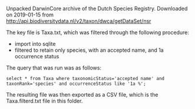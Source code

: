 Unpacked DarwinCore archive of the Dutch Species Registry. Downloaded on
2019-01-15 from http://api.biodiversitydata.nl/v2/taxon/dwca/getDataSet/nsr

The key file is Taxa.txt, which was filtered through the following procedure:

- import into sqlite
- filtered to retain only species, with an accepted name, and 1a occurrence status

The query that was run was as follows:

```{sql}
select * from Taxa where taxonomicStatus='accepted name' and taxonRank='species' and occurrenceStatus like '1a %';
```

The resulting file was then exported as a CSV file, which is the Taxa.filterd.txt file in this folder.